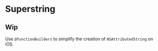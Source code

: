 # Superstring

## Wip

Use `@functionBuilders` to simplify the creation of `NSAttributedString` on iOS. 
